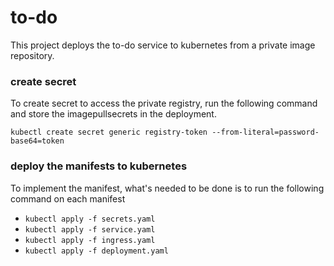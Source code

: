 # to-do
This project deploys the to-do service to kubernetes from a private image repository.

### create secret

To create secret to access the private registry, run the following command and store the imagepullsecrets in the deployment.

`kubectl create secret generic registry-token --from-literal=password-base64=token`

### deploy the manifests to kubernetes

To implement the manifest, what's needed to be done is to run the following command on each manifest

- `kubectl apply -f secrets.yaml`
- `kubectl apply -f service.yaml`
- `kubectl apply -f ingress.yaml`
- `kubectl apply -f deployment.yaml`